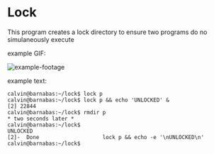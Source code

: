 Lock
====

This program creates a lock directory to ensure two programs do no simulaneously execute

example GIF:

![example-footage](https://github.com/mutantturkey/lock/raw/master/lock.gif)


example text:

    calvin@barnabas:~/lock$ lock p
    calvin@barnabas:~/lock$ lock p && echo 'UNLOCKED' &
    [2] 22844
    calvin@barnabas:~/lock$ rmdir p
    * two seconds later *
    calvin@barnabas:~/lock$ 
    UNLOCKED
    [2]-  Done                    lock p && echo -e '\nUNLOCKED\n'
    calvin@barnabas:~/lock$ 
